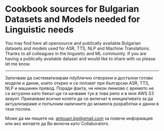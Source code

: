 # Cookbook sources for Bulgarian Datasets and Models needed for Linguistic needs
You may find here all opensource and publically available Bulgarian datasets and models used for ASR, TTS, NLP and Machine Translations. Thanks to all colleagues in the linguistic and ML community. 
If you are having a publically available dataset and would like to share with us please let me know. 
__________________________
Започвам да систематизирам пdублично отворени и достъпни готови модели и данни, които открих и се ползват при български ASR, TTS, NLP и машинен превод. Поради факта, че някои линкове с времето не са актуални като бекъп ще ги качваме тук в това репо и в моя AWS S3 акаунт.
Приканвам всички колеги да се включат в инициативата за да актуализираме и попълним наличните до момента разработки и данни в тази посока.

Може да ми пишете на: antouan.bg@gmail.com за повече информация или ако желаете да Ви включа като Collaborators.
